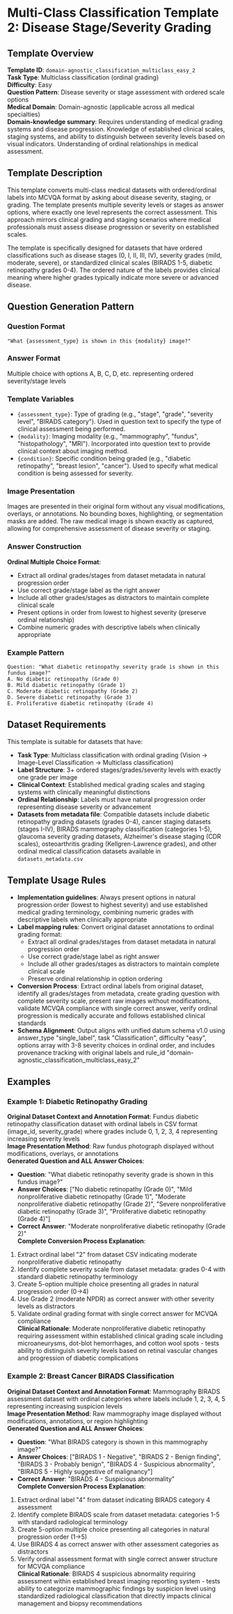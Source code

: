 # Multi-Class Classification Template 2: Disease Stage/Severity Grading

## Template Overview

**Template ID**: `domain-agnostic_classification_multiclass_easy_2`  
**Task Type**: Multiclass classification (ordinal grading)  
**Difficulty**: Easy  
**Question Pattern**: Disease severity or stage assessment with ordered scale options  
**Medical Domain**: Domain-agnostic (applicable across all medical specialties)  
**Domain-knowledge summary**: Requires understanding of medical grading systems and disease progression. Knowledge of established clinical scales, staging systems, and ability to distinguish between severity levels based on visual indicators. Understanding of ordinal relationships in medical assessment.

## Template Description

This template converts multi-class medical datasets with ordered/ordinal labels into MCVQA format by asking about disease severity, staging, or grading. The template presents multiple severity levels or stages as answer options, where exactly one level represents the correct assessment. This approach mirrors clinical grading and staging scenarios where medical professionals must assess disease progression or severity on established scales.

The template is specifically designed for datasets that have ordered classifications such as disease stages (0, I, II, III, IV), severity grades (mild, moderate, severe), or standardized clinical scales (BIRADS 1-5, diabetic retinopathy grades 0-4). The ordered nature of the labels provides clinical meaning where higher grades typically indicate more severe or advanced disease.

## Question Generation Pattern

### Question Format
`"What {assessment_type} is shown in this {modality} image?"`

### Answer Format
Multiple choice with options A, B, C, D, etc. representing ordered severity/stage levels

### Template Variables
- `{assessment_type}`: Type of grading (e.g., "stage", "grade", "severity level", "BIRADS category"). Used in question text to specify the type of clinical assessment being performed.
- `{modality}`: Imaging modality (e.g., "mammography", "fundus", "histopathology", "MRI"). Incorporated into question text to provide clinical context about imaging method.
- `{condition}`: Specific condition being graded (e.g., "diabetic retinopathy", "breast lesion", "cancer"). Used to specify what medical condition is being assessed for severity.

### Image Presentation
Images are presented in their original form without any visual modifications, overlays, or annotations. No bounding boxes, highlighting, or segmentation masks are added. The raw medical image is shown exactly as captured, allowing for comprehensive assessment of disease severity or staging.

### Answer Construction
**Ordinal Multiple Choice Format**:
- Extract all ordinal grades/stages from dataset metadata in natural progression order
- Use correct grade/stage label as the right answer
- Include all other grades/stages as distractors to maintain complete clinical scale
- Present options in order from lowest to highest severity (preserve ordinal relationship)
- Combine numeric grades with descriptive labels when clinically appropriate

### Example Pattern
```
Question: "What diabetic retinopathy severity grade is shown in this fundus image?"
A. No diabetic retinopathy (Grade 0)
B. Mild diabetic retinopathy (Grade 1)
C. Moderate diabetic retinopathy (Grade 2)
D. Severe diabetic retinopathy (Grade 3)
E. Proliferative diabetic retinopathy (Grade 4)
```


## Dataset Requirements

This template is suitable for datasets that have:
- **Task Type**: Multiclass classification with ordinal grading (Vision → Image-Level Classification → Multiclass classification)
- **Label Structure**: 3+ ordered stages/grades/severity levels with exactly one grade per image
- **Clinical Context**: Established medical grading scales and staging systems with clinically meaningful distinctions
- **Ordinal Relationship**: Labels must have natural progression order representing disease severity or advancement
- **Datasets from metadata file**: Compatible datasets include diabetic retinopathy grading datasets (grades 0-4), cancer staging datasets (stages I-IV), BIRADS mammography classification (categories 1-5), glaucoma severity grading datasets, Alzheimer's disease staging (CDR scales), osteoarthritis grading (Kellgren-Lawrence grades), and other ordinal medical classification datasets available in `datasets_metadata.csv`

## Template Usage Rules

- **Implementation guidelines**: Always present options in natural progression order (lowest to highest severity) and use established medical grading terminology, combining numeric grades with descriptive labels when clinically appropriate
- **Label mapping rules**: Convert original dataset annotations to ordinal grading format:
  - Extract all ordinal grades/stages from dataset metadata in natural progression order
  - Use correct grade/stage label as right answer
  - Include all other grades/stages as distractors to maintain complete clinical scale
  - Preserve ordinal relationship in option ordering
- **Conversion Process**: Extract ordinal labels from original dataset, identify all grades/stages from metadata, create grading question with complete severity scale, present raw images without modifications, validate MCVQA compliance with single correct answer, verify ordinal progression is medically accurate and follows established clinical standards
- **Schema Alignment**: Output aligns with unified datum schema v1.0 using answer_type "single_label", task "Classification", difficulty "easy", options array with 3-8 severity choices in ordinal order, and includes provenance tracking with original labels and rule_id "domain-agnostic_classification_multiclass_easy_2"

## Examples

### Example 1: Diabetic Retinopathy Grading
**Original Dataset Context and Annotation Format**: Fundus diabetic retinopathy classification dataset with ordinal labels in CSV format (image_id, severity_grade) where grades include 0, 1, 2, 3, 4 representing increasing severity levels  
**Image Presentation Method**: Raw fundus photograph displayed without modifications, overlays, or annotations  
**Generated Question and ALL Answer Choices**: 
- **Question**: "What diabetic retinopathy severity grade is shown in this fundus image?"
- **Answer Choices**: ["No diabetic retinopathy (Grade 0)", "Mild nonproliferative diabetic retinopathy (Grade 1)", "Moderate nonproliferative diabetic retinopathy (Grade 2)", "Severe nonproliferative diabetic retinopathy (Grade 3)", "Proliferative diabetic retinopathy (Grade 4)"]
- **Correct Answer**: "Moderate nonproliferative diabetic retinopathy (Grade 2)"  
**Complete Conversion Process Explanation**: 
1. Extract ordinal label "2" from dataset CSV indicating moderate nonproliferative diabetic retinopathy
2. Identify complete severity scale from dataset metadata: grades 0-4 with standard diabetic retinopathy terminology
3. Create 5-option multiple choice presenting all grades in natural progression order (0→4)
4. Use Grade 2 (moderate NPDR) as correct answer with other severity levels as distractors
5. Validate ordinal grading format with single correct answer for MCVQA compliance  
**Clinical Rationale**: Moderate nonproliferative diabetic retinopathy requiring assessment within established clinical grading scale including microaneurysms, dot-blot hemorrhages, and cotton wool spots - tests ability to distinguish severity levels based on retinal vascular changes and progression of diabetic complications

### Example 2: Breast Cancer BIRADS Classification  
**Original Dataset Context and Annotation Format**: Mammography BIRADS assessment dataset with ordinal categories where labels include 1, 2, 3, 4, 5 representing increasing suspicion levels  
**Image Presentation Method**: Raw mammography image displayed without modifications, annotations, or region highlighting  
**Generated Question and ALL Answer Choices**:
- **Question**: "What BIRADS category is shown in this mammography image?"
- **Answer Choices**: ["BIRADS 1 - Negative", "BIRADS 2 - Benign finding", "BIRADS 3 - Probably benign", "BIRADS 4 - Suspicious abnormality", "BIRADS 5 - Highly suggestive of malignancy"] 
- **Correct Answer**: "BIRADS 4 - Suspicious abnormality"  
**Complete Conversion Process Explanation**:
1. Extract ordinal label "4" from dataset indicating BIRADS category 4 assessment
2. Identify complete BIRADS scale from dataset metadata: categories 1-5 with standard radiological terminology
3. Create 5-option multiple choice presenting all categories in natural progression order (1→5)
4. Use BIRADS 4 as correct answer with other assessment categories as distractors
5. Verify ordinal assessment format with single correct answer structure for MCVQA compliance  
**Clinical Rationale**: BIRADS 4 suspicious abnormality requiring assessment within established breast imaging reporting system - tests ability to categorize mammographic findings by suspicion level using standardized radiological classification that directly impacts clinical management and biopsy recommendations
